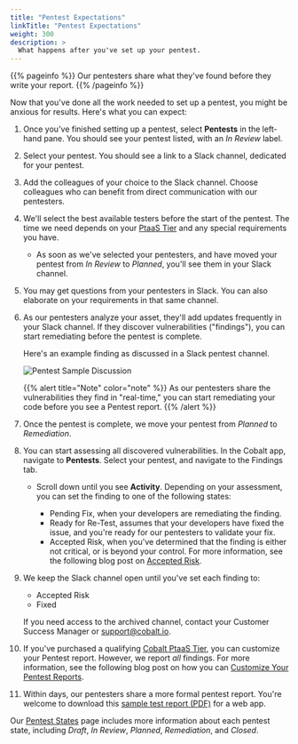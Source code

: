 ```yaml
---
title: "Pentest Expectations"
linkTitle: "Pentest Expectations"
weight: 300
description: >
  What happens after you've set up your pentest.
---
```


{{% pageinfo %}}
Our pentesters share what they've found before they write your report.
{{% /pageinfo %}}

Now that you've done all the work needed to set up a pentest, you might be anxious for
results. Here's what you can expect:

1. Once you've finished setting up a pentest, select **Pentests** in the left-hand
   pane. You should see your pentest listed, with an _In Review_ label.
1. Select your pentest. You should see a link to a Slack channel, dedicated for your pentest.
1. Add the colleagues of your choice to the Slack channel. Choose colleagues who can
   benefit from direct communication with our pentesters.
1. We'll select the best available testers before the start of the pentest. The time we need
   depends on your [PtaaS Tier](https://cobaltio.zendesk.com/hc/en-us/articles/4408839706132-Cobalt-PtaaS-Tiers)
   and any special requirements you have.
   - As soon as we've selected your pentesters, and have moved your pentest from
     _In Review_ to _Planned_, you'll see them in your Slack channel.
1. You may get questions from your pentesters in Slack. You can also elaborate
   on your requirements in that same channel.
1. As our pentesters analyze your asset, they'll add updates frequently in your
   Slack channel. If they discover vulnerabilities ("findings"), you can start
   remediating before the pentest is complete.
   
   Here's an example finding as discussed in a Slack pentest channel.

   ![Pentest Sample Discussion](/gsg/SampleSlackFinding.png "Sample communication from pentester")

   {{% alert title="Note" color="note" %}}
   As our pentesters share the vulnerabilities they find in "real-time," you can
   start remediating your code before you see a Pentest report.
   {{% /alert %}}

1. Once the pentest is complete, we move your pentest from _Planned_ to _Remediation_.
1. You can start assessing all discovered vulnerabilities. In the Cobalt app, navigate
   to **Pentests**. Select your pentest, and navigate to the Findings tab.
   - Scroll down until you see **Activity**. Depending on your assessment, you can
     set the finding to one of the following states:

     - Pending Fix, when your developers are remediating the finding.
     - Ready for Re-Test, assumes that your developers have fixed the issue, and you're ready
       for our pentesters to validate your fix.
     - Accepted Risk, when you've determined that the finding is either not critical,
       or is beyond your control.
       For more information, see the following blog post on [Accepted Risk](https://cobalt.io/blog/explain-accepted-risk-in-a-few-easy-steps).

1. We keep the Slack channel open until you've set each finding to:

   - Accepted Risk
   - Fixed

   If you need access to the archived channel, contact your Customer Success Manager
   or support@cobalt.io.
1. If you've purchased a qualifying [Cobalt PtaaS Tier](https://cobaltio.zendesk.com/hc/en-us/articles/4408839706132-Cobalt-PtaaS-Tiers), you can customize your Pentest report.
   However, we report _all_ findings. For more information, see the following blog post
   on how you can [Customize Your Pentest
   Reports](https://cobalt.io/blog/cobalt-platform-deep-dive-customize-your-pentest-reports-per-your-needs).
1. Within days, our pentesters share a more formal pentest report.
   You're welcome to download this
   [sample test report (PDF)](/gsg/GettingStarted_Sample_WebApp_Report.pdf) for a web app.

   <!-- Timing confirmed with Grahame -->

Our [Pentest States](../../../penteststates/) page includes more information about each pentest
state, including _Draft_, _In Review_, _Planned_, _Remediation_, and _Closed_.
